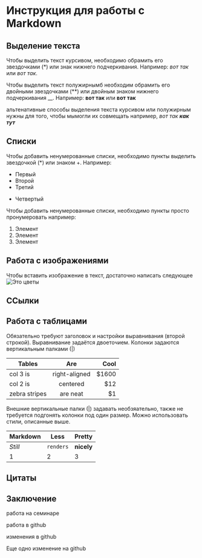 # Инструкция для работы с Markdown

## Выделение текста

Чтобы выделить текст курсивом, необходимо обрамить 
его звездочками (*) или знак нижнего подчеркивания. 
Например: *вот так* или _вот так_.

Чтобы выделить текст полужирнымб необходим обрамить его двойными звездочками (**) или двойным знаком нижнего подчеркивания __.
Например: **вот так** или __вот так__

альтенативные способы выделения текста курсивом или полужирным нужны для того, чтобы мымогли их совмещать
например, *вот так* _**как тут**_

## Списки

Чтобы добавить ненумерованные списки, необходимо пункты выделить звездочкой (*) или знаком +.
Например: 
* Первый
* Второй
* Третий
+ Четвертый

Чтобы добавить ненумерованные списки, необходимо пункты просто пронумеровать
например:
1. Элемент
2. Элемент
3. Элемент

## Работа с изображениями

Чтобы вставить изображение в текст, достаточно написать следующее ![Это цветы](%D1%86%D0%B2%D0%B5%D1%82%D1%8B.jpg)

## ССылки

## Работа с таблицами

Обязательно требуют заголовок и настройки выравнивания (второй строкой). Выравнивание задаётся двоеточием. Колонки задаются вертикальным палками (|)

| Tables        | Are           | Cool  |
| ------------- |:-------------:| -----:|
| col 3 is      | right-aligned | $1600 |
| col 2 is      | centered      |   $12 |
| zebra stripes | are neat      |    $1 |

Внешние вертикальные палки (|) задавать необзяательно, также не требуется подгонять колонки под один размер. Можно использовать стили, описанные выше.

Markdown | Less | Pretty
--- | --- | ---
*Still* | `renders` | **nicely**
1 | 2 | 3
## Цитаты

## Заключение


работа на семинаре

работа в github

изменения в github

Еще одно изменение на github
